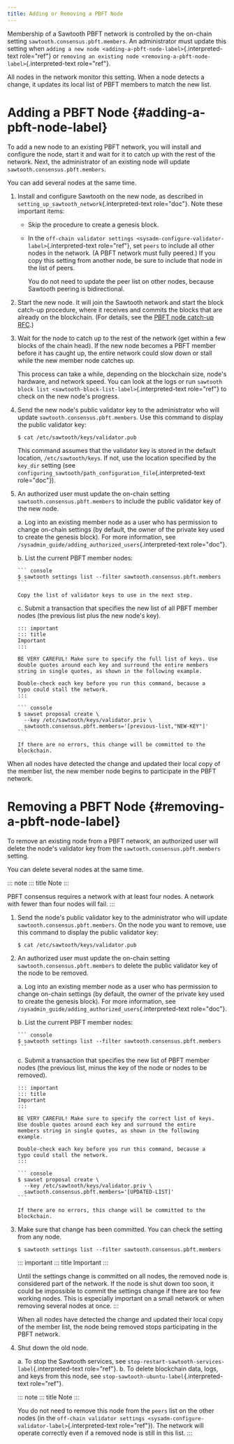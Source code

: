 ```yaml
---
title: Adding or Removing a PBFT Node
---
```


Membership of a Sawtooth PBFT network is controlled by the on-chain
setting `sawtooth.consensus.pbft.members`. An administrator must update
this setting when
`adding a new node <adding-a-pbft-node-label>`{.interpreted-text
role="ref"} or
`removing an existing node <removing-a-pbft-node-label>`{.interpreted-text
role="ref"}.

All nodes in the network monitor this setting. When a node detects a
change, it updates its local list of PBFT members to match the new list.

# Adding a PBFT Node {#adding-a-pbft-node-label}

To add a new node to an existing PBFT network, you will install and
configure the node, start it and wait for it to catch up with the rest
of the network. Next, the administrator of an existing node will update
`sawtooth.consensus.pbft.members`.

You can add several nodes at the same time.

1.  Install and configure Sawtooth on the new node, as described in
    `setting_up_sawtooth_network`{.interpreted-text role="doc"}. Note
    these important items:

    -   Skip the procedure to create a genesis block.

    -   In the
        `off-chain validator settings <sysadm-configure-validator-label>`{.interpreted-text
        role="ref"}, set `peers` to include all other nodes in the
        network. (A PBFT network must fully peered.) If you copy this
        setting from another node, be sure to include that node in the
        list of peers.

        You do not need to update the peer list on other nodes, because
        Sawtooth peering is bidirectional.

2.  Start the new node. It will join the Sawtooth network and start the
    block catch-up procedure, where it receives and commits the blocks
    that are already on the blockchain. (For details, see the [PBFT node
    catch-up
    RFC](https://github.com/hyperledger/sawtooth-rfcs/blob/master/text/0031-pbft-node-catchup.md).)

3.  Wait for the node to catch up to the rest of the network (get within
    a few blocks of the chain head). If the new node becomes a PBFT
    member before it has caught up, the entire network could slow down
    or stall while the new member node catches up.

    This process can take a while, depending on the blockchain size,
    node\'s hardware, and network speed. You can look at the logs or run
    `sawtooth block list <sawtooth-block-list-label>`{.interpreted-text
    role="ref"} to check on the new node\'s progress.

4.  Send the new node\'s public validator key to the administrator who
    will update `sawtooth.consensus.pbft.members`. Use this command to
    display the public validator key:

    ``` console
    $ cat /etc/sawtooth/keys/validator.pub
    ```

    This command assumes that the validator key is stored in the default
    location, `/etc/sawtooth/keys`. If not, use the location specified
    by the `key_dir` setting (see
    `configuring_sawtooth/path_configuration_file`{.interpreted-text
    role="doc"}).

5.  An authorized user must update the on-chain setting
    `sawtooth.consensus.pbft.members` to include the public validator
    key of the new node.

    a.  Log into an existing member node as a user who has permission to
        change on-chain settings (by default, the owner of the private
        key used to create the genesis block). For more information, see
        `/sysadmin_guide/adding_authorized_users`{.interpreted-text
        role="doc"}.

    b.  List the current PBFT member nodes:

        ``` console
        $ sawtooth settings list --filter sawtooth.consensus.pbft.members
        ```

        Copy the list of validator keys to use in the next step.

    c.  Submit a transaction that specifies the new list of all PBFT
        member nodes (the previous list plus the new node\'s key).

        ::: important
        ::: title
        Important
        :::

        BE VERY CAREFUL! Make sure to specify the full list of keys. Use
        double quotes around each key and surround the entire members
        string in single quotes, as shown in the following example.

        Double-check each key before you run this command, because a
        typo could stall the network.
        :::

        ``` console
        $ sawset proposal create \
          --key /etc/sawtooth/keys/validator.priv \
          sawtooth.consensus.pbft.members='[previous-list,"NEW-KEY"]'
        ```

        If there are no errors, this change will be committed to the
        blockchain.

When all nodes have detected the change and updated their local copy of
the member list, the new member node begins to participate in the PBFT
network.

# Removing a PBFT Node {#removing-a-pbft-node-label}

To remove an existing node from a PBFT network, an authorized user will
delete the node\'s validator key from the
`sawtooth.consensus.pbft.members` setting.

You can delete several nodes at the same time.

::: note
::: title
Note
:::

PBFT consensus requires a network with at least four nodes. A network
with fewer than four nodes will fail.
:::

1.  Send the node\'s public validator key to the administrator who will
    update `sawtooth.consensus.pbft.members`. On the node you want to
    remove, use this command to display the public validator key:

    ``` console
    $ cat /etc/sawtooth/keys/validator.pub
    ```

2.  An authorized user must update the on-chain setting
    `sawtooth.consensus.pbft.members` to delete the public validator key
    of the node to be removed.

    a.  Log into an existing member node as a user who has permission to
        change on-chain settings (by default, the owner of the private
        key used to create the genesis block). For more information, see
        `/sysadmin_guide/adding_authorized_users`{.interpreted-text
        role="doc"}.

    b.  List the current PBFT member nodes:

        ``` console
        $ sawtooth settings list --filter sawtooth.consensus.pbft.members
        ```

    c.  Submit a transaction that specifies the new list of PBFT member
        nodes (the previous list, minus the key of the node or nodes to
        be removed).

        ::: important
        ::: title
        Important
        :::

        BE VERY CAREFUL! Make sure to specify the correct list of keys.
        Use double quotes around each key and surround the entire
        members string in single quotes, as shown in the following
        example.

        Double-check each key before you run this command, because a
        typo could stall the network.
        :::

        ``` console
        $ sawset proposal create \
          --key /etc/sawtooth/keys/validator.priv \
          sawtooth.consensus.pbft.members='[UPDATED-LIST]'
        ```

        If there are no errors, this change will be committed to the
        blockchain.

3.  Make sure that change has been committed. You can check the setting
    from any node.

    ``` console
    $ sawtooth settings list --filter sawtooth.consensus.pbft.members
    ```

    ::: important
    ::: title
    Important
    :::

    Until the settings change is committed on all nodes, the removed
    node is considered part of the network. If the node is shut down too
    soon, it could be impossible to commit the settings change if there
    are too few working nodes. This is especially important on a small
    network or when removing several nodes at once.
    :::

    When all nodes have detected the change and updated their local copy
    of the member list, the node being removed stops participating in
    the PBFT network.

4.  Shut down the old node.

    a.  To stop the Sawtooth services, see
        `stop-restart-sawtooth-services-label`{.interpreted-text
        role="ref"}.
    b.  To delete blockchain data, logs, and keys from this node, see
        `stop-sawtooth-ubuntu-label`{.interpreted-text role="ref"}.

    ::: note
    ::: title
    Note
    :::

    You do not need to remove this node from the `peers` list on the
    other nodes (in the `off-chain validator settings
    <sysadm-configure-validator-label>`{.interpreted-text role="ref"}).
    The network will operate correctly even if a removed node is still
    in this list.
    :::
